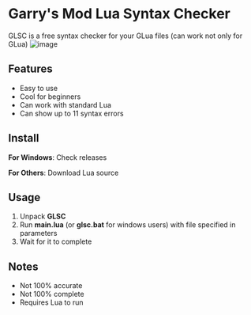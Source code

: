 # Garry's Mod Lua Syntax Checker
GLSC is a free syntax checker for your GLua files (can work not only for GLua)
![image](https://user-images.githubusercontent.com/40930644/187039352-41cd8391-cf24-45d0-820b-f16245179180.png)

## Features
* Easy to use
* Cool for beginners
* Can work with standard Lua
* Can show up to 11 syntax errors

## Install
**For Windows**: Check releases

**For Others**: Download Lua source

## Usage
1. Unpack **GLSC**
2. Run **main.lua** (or **glsc.bat** for windows users) with file specified in parameters
3. Wait for it to complete

## Notes
* Not 100% accurate
* Not 100% complete
* Requires Lua to run
